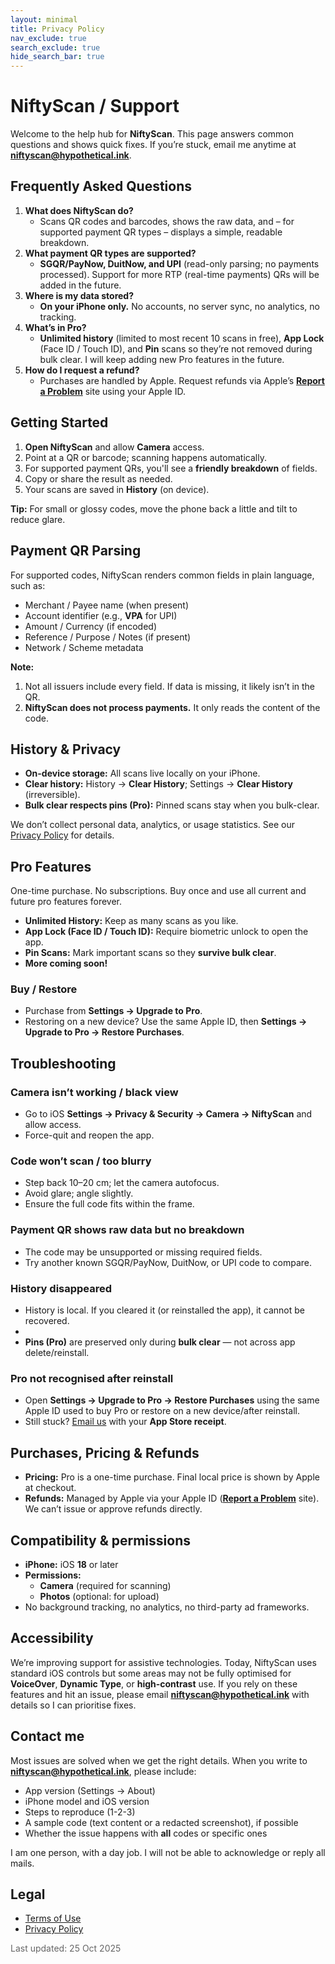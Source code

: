```yaml
---
layout: minimal
title: Privacy Policy
nav_exclude: true
search_exclude: true
hide_search_bar: true
---
```


# NiftyScan / Support

Welcome to the help hub for **NiftyScan**. This page answers common questions and shows quick fixes. If you’re stuck, email me anytime at **[niftyscan@hypothetical.ink](mailto:niftyscan@hypothetical.ink)**.

## Frequently Asked Questions

1. **What does NiftyScan do?**
    - Scans QR codes and barcodes, shows the raw data, and – for supported payment QR types – displays a simple, readable breakdown.
2. **What payment QR types are supported?**
    - **SGQR/PayNow, DuitNow, and UPI** (read-only parsing; no payments processed). Support for more RTP (real-time payments) QRs will be added in the future.
3. **Where is my data stored?**
    - **On your iPhone only.** No accounts, no server sync, no analytics, no tracking.
4. **What’s in Pro?**
    - **Unlimited history** (limited to most recent 10 scans in free), **App Lock** (Face ID / Touch ID), and **Pin** scans so they’re not removed during bulk clear. I will keep adding new Pro features in the future.
5. **How do I request a refund?**
    - Purchases are handled by Apple. Request refunds via Apple’s **[Report a Problem](https://support.apple.com/en-us/118223)** site using your Apple ID.

## Getting Started

1. **Open NiftyScan** and allow **Camera** access.
2. Point at a QR or barcode; scanning happens automatically.
3. For supported payment QRs, you'll see a **friendly breakdown** of fields.
4. Copy or share the result as needed.
5. Your scans are saved in **History** (on device).

**Tip:** For small or glossy codes, move the phone back a little and tilt to reduce glare.

## Payment QR Parsing

For supported codes, NiftyScan renders common fields in plain language, such as:

- Merchant / Payee name (when present)
- Account identifier (e.g., **VPA** for UPI)
- Amount / Currency (if encoded)
- Reference / Purpose / Notes (if present)
- Network / Scheme metadata

**Note:**

1. Not all issuers include every field. If data is missing, it likely isn’t in the QR.
2. **NiftyScan does not process payments.** It only reads the content of the code.

## History & Privacy

- **On-device storage:** All scans live locally on your iPhone.
- **Clear history:** History → **Clear History**; Settings → **Clear History** (irreversible).
- **Bulk clear respects pins (Pro):** Pinned scans stay when you bulk-clear.

We don’t collect personal data, analytics, or usage statistics. See our [Privacy Policy](privacy) for details.

## Pro Features

One-time purchase. No subscriptions. Buy once and use all current and future pro features forever.

- **Unlimited History:** Keep as many scans as you like.
- **App Lock (Face ID / Touch ID):** Require biometric unlock to open the app.
- **Pin Scans:** Mark important scans so they **survive bulk clear**.
- **More coming soon!**

### Buy / Restore

- Purchase from **Settings → Upgrade to Pro**.
- Restoring on a new device? Use the same Apple ID, then **Settings → Upgrade to Pro → Restore Purchases**.

## Troubleshooting

### Camera isn’t working / black view

- Go to iOS **Settings → Privacy & Security → Camera → NiftyScan** and allow access.
- Force-quit and reopen the app.

### Code won’t scan / too blurry

- Step back 10–20 cm; let the camera autofocus.
- Avoid glare; angle slightly.
- Ensure the full code fits within the frame.

### Payment QR shows raw data but no breakdown

- The code may be unsupported or missing required fields.
- Try another known SGQR/PayNow, DuitNow, or UPI code to compare.

### History disappeared

- History is local. If you cleared it (or reinstalled the app), it cannot be recovered.
- <!-- Update when iCloud sync and/or csv download is available. -->
- **Pins (Pro)** are preserved only during **bulk clear** — not across app delete/reinstall.

### Pro not recognised after reinstall

- Open **Settings → Upgrade to Pro → Restore Purchases** using the same Apple ID used to buy Pro or restore on a new device/after reinstall.
- Still stuck? [Email us](mailto:niftyscan@hypothetical.ink) with your **App Store receipt**.

## Purchases, Pricing & Refunds

- **Pricing:** Pro is a one-time purchase. Final local price is shown by Apple at checkout.
- **Refunds:** Managed by Apple via your Apple ID (**[Report a Problem](https://support.apple.com/en-us/118223)** site). We can’t issue or approve refunds directly.

## Compatibility & permissions

- **iPhone:** iOS **18** or later
- **Permissions:**
  - **Camera** (required for scanning)
  - **Photos** (optional: for upload)
- No background tracking, no analytics, no third-party ad frameworks.

## Accessibility

We’re improving support for assistive technologies. Today, NiftyScan uses standard iOS controls but some areas may not be fully optimised for **VoiceOver**, **Dynamic Type**, or **high-contrast** use. If you rely on these features and hit an issue, please email **[niftyscan@hypothetical.ink](mailto:niftyscan@hypothetical.ink)** with details so I can prioritise fixes.

## Contact me

Most issues are solved when we get the right details. When you write to **[niftyscan@hypothetical.ink](mailto:niftyscan@hypothetical.ink)**, please include:

- App version (Settings → About)
- iPhone model and iOS version
- Steps to reproduce (1-2-3)
- A sample code (text content or a redacted screenshot), if possible
- Whether the issue happens with **all** codes or specific ones

I am one person, with a day job. I will not be able to acknowledge or reply all mails.

## Legal

- [Terms of Use](terms)
- [Privacy Policy](privacy)

<p style="color: #666;">Last updated: 25 Oct 2025</p>
